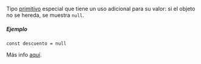 Tipo [primitivo](https://developer.mozilla.org/es/docs/Glossary/Primitive) especial que tiene un uso adicional para su valor: si el objeto no se hereda, se muestra ``null``.

##### Ejemplo

````JS
const descuento = null 
````

Más info [aquí](https://developer.mozilla.org/es/docs/Glossary/Null).